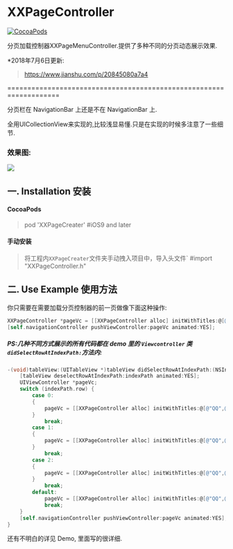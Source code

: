 # XXPageController

[![CocoaPods](https://img.shields.io/cocoapods/v/XXPageController.svg?style=flat)](https://github.com/coderlinxx/XXPageController)

分页加载控制器XXPageMenuController.提供了多种不同的分页动态展示效果.

*2018年7月6日更新:

>https://www.jianshu.com/p/20845080a7a4

===================================================================


分页栏在 NavigationBar 上还是不在 NavigationBar 上.

全用UICollectionView来实现的,比较浅显易懂.只是在实现的时候多注意了一些细节.

### 效果图:

![](https://github.com/coderlinxx/XXPageController/blob/master/demo.gif)

## 一. Installation 安装

#### CocoaPods
> pod 'XXPageCreater'   #iOS9 and later        

#### 手动安装
> 将工程内`XXPageCreater`文件夹手动拽入项目中，导入头文件` #import "XXPageController.h"

## 二. Use Example 使用方法

你只需要在需要加载分页控制器的前一页做像下面这种操作:

```Objective-C
XXPageController *pageVc = [[XXPageController alloc] initWithTitles:@[@"QQ",@"旺旺",@"微信",@"腾讯",@"阿里",@"天猫",@"淘宝",@"大姨妈"] controllersClass:@[[PageCell2Controller class],[PageCell2Controller class],[PageCell2Controller class],[PageCell2Controller class],[PageCell2Controller class],[PageCell2Controller class],[PageCell2Controller class],[PageCell2Controller class]] onNavigationBar:YES];
[self.navigationController pushViewController:pageVc animated:YES];
```

##### PS:几种不同方式展示的所有代码都在 demo 里的 `Viewcontroller` 类`didSelectRowAtIndexPath:`方法内:

```Objective-C
-(void)tableView:(UITableView *)tableView didSelectRowAtIndexPath:(NSIndexPath *)indexPath{
    [tableView deselectRowAtIndexPath:indexPath animated:YES];
    UIViewController *pageVc;
    switch (indexPath.row) {
        case 0:
        {
            pageVc = [[XXPageController alloc] initWithTitles:@[@"QQ",@"旺旺",@"微信",@"腾讯",@"阿里",@"天猫",@"淘宝",@"大姨妈"] controllersClass:@[[PageCell2Controller class],[PageCell2Controller class],[PageCell2Controller class],[PageCell2Controller class],[PageCell2Controller class],[PageCell2Controller class],[PageCell2Controller class],[PageCell2Controller class]] onNavigationBar:YES];
        }
            break;
        case 1:
        {
            pageVc = [[XXPageController alloc] initWithTitles:@[@"QQ",@"旺旺",@"微信",@"腾讯",@"阿里",@"天猫",@"淘宝",@"大姨妈"] controllersClass:@[[PageCell1Controller class],[PageCell1Controller class],[PageCell1Controller class],[PageCell1Controller class],[PageCell1Controller class],[PageCell1Controller class],[PageCell1Controller class],[PageCell1Controller class]] onNavigationBar:NO];
        }
            break;
        case 2:
        {
            pageVc = [[XXPageController alloc] initWithTitles:@[@"QQ",@"旺旺"] controllersClass:@[[PageCell2Controller class],[PageCell2Controller class]] onNavigationBar:YES];
        }
            break;
        default:
            pageVc = [[XXPageController alloc] initWithTitles:@[@"QQ",@"旺旺",@"微信"] controllersClass:@[[PageCell1Controller class],[PageCell1Controller class],[PageCell1Controller class]] onNavigationBar:NO];
            break;
    }
    [self.navigationController pushViewController:pageVc animated:YES];
}
```
还有不明白的详见 Demo, 里面写的很详细.
